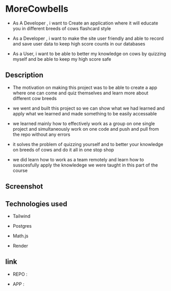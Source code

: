 # MoreCowbells 


* As A Developer , i want to Create an application where it will educate you in different breeds of cows flashcard style 

* As a Developer , i want to make the site user friendly and able to record and save user data to keep high score counts in our databases 



* As a User, i want to be able to better my knowledge on cows by quizzing myself and be able to keep my high score safe 


## Description 

 
* The motivation on making this project was to be able to create a app where one can come and quiz themselves and learn more about different cow breeds  

* we went and built this project so we can show what we had learned and apply what we learned and made something to be easily accessable 

* we learned mainly how to effectively work as a group on one single project and simultaneously work on one code and push and pull from the repo without any errors  

* it solves the problem of quizzing yourself and to better your knowledge on breeds of cows and do it all in one stop shop  

* we did learn how to work as a team remotely and learn how to susscesfully apply the knowledege we were taught in this part of the course 

## Screenshot 



## Technologies used

* Tailwind 

* Postgres  

* Math.js

* Render

## link 

 * REPO : 

 * APP : 
